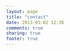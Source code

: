 ```yaml
---
layout: page
title: "contact"
date: 2013-03-02 12:36
comments: true
sharing: true
footer: true
---
```

